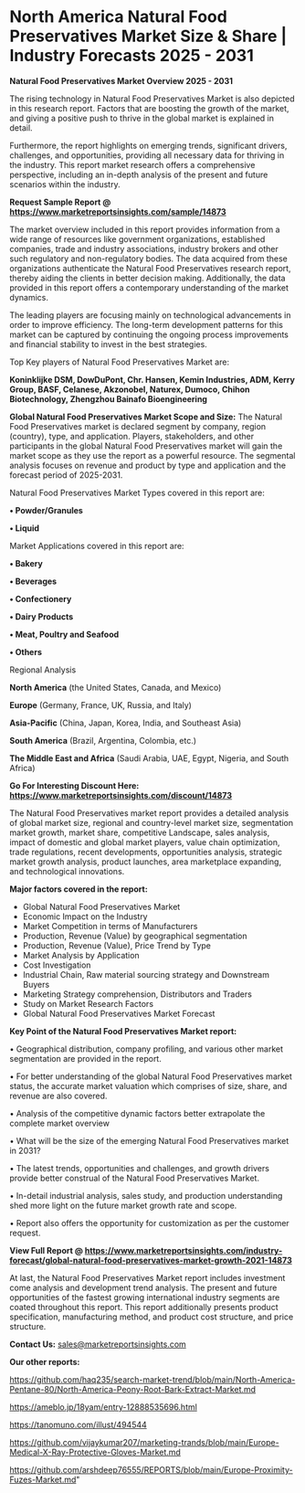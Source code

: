 # North America Natural Food Preservatives Market Size & Share | Industry Forecasts 2025 - 2031

<Strong> Natural Food Preservatives Market Overview 2025 - 2031</strong>

The rising technology in Natural Food Preservatives Market is also depicted in this research report. Factors that are boosting the growth of the market, and giving a positive push to thrive in the global market is explained in detail.

Furthermore, the report highlights on emerging trends, significant drivers, challenges, and opportunities, providing all necessary data for thriving in the industry. This report market research offers a comprehensive perspective, including an in-depth analysis of the present and future scenarios within the industry.

<strong>Request Sample Report @ <a href=https://www.marketreportsinsights.com/sample/14873>https://www.marketreportsinsights.com/sample/14873</a></strong>

The market overview included in this report provides information from a wide range of resources like government organizations, established companies, trade and industry associations, industry brokers and other such regulatory and non-regulatory bodies. The data acquired from these organizations authenticate the Natural Food Preservatives research report, thereby aiding the clients in better decision making. Additionally, the data provided in this report offers a contemporary understanding of the market dynamics.

The leading players are focusing mainly on technological advancements in order to improve efficiency. The long-term development patterns for this market can be captured by continuing the ongoing process improvements and financial stability to invest in the best strategies.

Top Key players of Natural Food Preservatives Market are:

<strong>Koninklijke DSM, DowDuPont, Chr. Hansen, Kemin Industries, ADM, Kerry Group, BASF, Celanese, Akzonobel, Naturex, Dumoco, Chihon Biotechnology, Zhengzhou Bainafo Bioengineering</strong>

<strong><b>Global Natural Food Preservatives Market Scope and Size:</b></strong>
The Natural Food Preservatives market is declared segment by company, region (country), type, and application. Players, stakeholders, and other participants in the global Natural Food Preservatives market will gain the market scope as they use the report as a powerful resource. The segmental analysis focuses on revenue and product by type and application and the forecast period of 2025-2031.

Natural Food Preservatives Market Types covered in this report are:

<strong>• Powder/Granules

• Liquid</strong>

Market Applications covered in this report are:

<strong>• Bakery

• Beverages

• Confectionery

• Dairy Products

• Meat, Poultry and Seafood

• Others</strong> 

Regional Analysis

<strong>North America</strong> (the United States, Canada, and Mexico)

<strong>Europe</strong> (Germany, France, UK, Russia, and Italy)

<strong>Asia-Pacific</strong> (China, Japan, Korea, India, and Southeast Asia)

<strong>South America</strong> (Brazil, Argentina, Colombia, etc.)

<strong>The Middle East and Africa</strong> (Saudi Arabia, UAE, Egypt, Nigeria, and South Africa)

<strong>Go For Interesting Discount Here: <a href=https://www.marketreportsinsights.com/discount/14873>https://www.marketreportsinsights.com/discount/14873</a></strong>

The Natural Food Preservatives market report provides a detailed analysis of global market size, regional and country-level market size, segmentation market growth, market share, competitive Landscape, sales analysis, impact of domestic and global market players, value chain optimization, trade regulations, recent developments, opportunities analysis, strategic market growth analysis, product launches, area marketplace expanding, and technological innovations.

<strong><b>Major factors covered in the report:</b></strong>
<ul>
  <li>Global Natural Food Preservatives Market </li>
  <li>Economic Impact on the Industry</li>
  <li>Market Competition in terms of Manufacturers</li>
  <li>Production, Revenue (Value) by geographical segmentation</li>
  <li>Production, Revenue (Value), Price Trend by Type</li>
  <li>Market Analysis by Application</li>
  <li>Cost Investigation</li>
  <li>Industrial Chain, Raw material sourcing strategy and Downstream Buyers</li>
  <li>Marketing Strategy comprehension, Distributors and Traders</li>
  <li>Study on Market Research Factors</li>
  <li>Global Natural Food Preservatives Market Forecast</li>
</ul>

<strong><b>Key Point of the Natural Food Preservatives Market report:</b></strong>

• Geographical distribution, company profiling, and various other market segmentation are provided in the report.

• For better understanding of the global Natural Food Preservatives market status, the accurate market valuation which comprises of size, share, and revenue are also covered.

• Analysis of the competitive dynamic factors better extrapolate the complete market overview

• What will be the size of the emerging Natural Food Preservatives market in 2031?

• The latest trends, opportunities and challenges, and growth drivers provide better construal of the Natural Food Preservatives Market.

• In-detail industrial analysis, sales study, and production understanding shed more light on the future market growth rate and scope.

• Report also offers the opportunity for customization as per the customer request.

<strong><b>View Full Report @ <a href=https://www.marketreportsinsights.com/industry-forecast/global-natural-food-preservatives-market-growth-2021-14873>https://www.marketreportsinsights.com/industry-forecast/global-natural-food-preservatives-market-growth-2021-14873</a></b></strong>


At last, the Natural Food Preservatives Market report includes investment come analysis and development trend analysis. The present and future opportunities of the fastest growing international industry segments are coated throughout this report. This report additionally presents product specification, manufacturing method, and product cost structure, and price structure.

<strong>Contact Us:</strong>
sales@marketreportsinsights.com

<strong>Our other reports:</strong>

<a href=https://github.com/haq235/search-market-trend/blob/main/North-America-Pentane-80/North-America-Peony-Root-Bark-Extract-Market.md>https://github.com/haq235/search-market-trend/blob/main/North-America-Pentane-80/North-America-Peony-Root-Bark-Extract-Market.md</a>

<a href=https://ameblo.jp/18yam/entry-12888535696.html>https://ameblo.jp/18yam/entry-12888535696.html</a>

<a href=https://tanomuno.com/illust/494544>https://tanomuno.com/illust/494544</a>

<a href=https://github.com/vijaykumar207/marketing-trands/blob/main/Europe-Medical-X-Ray-Protective-Gloves-Market.md>https://github.com/vijaykumar207/marketing-trands/blob/main/Europe-Medical-X-Ray-Protective-Gloves-Market.md</a>

<a href=https://github.com/arshdeep76555/REPORTS/blob/main/Europe-Proximity-Fuzes-Market.md>https://github.com/arshdeep76555/REPORTS/blob/main/Europe-Proximity-Fuzes-Market.md</a>"
